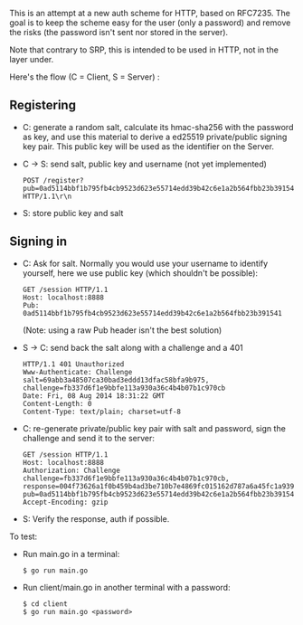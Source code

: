 This is an attempt at a new auth scheme for HTTP, based on RFC7235. The
goal is to keep the scheme easy for the user (only a password) and
remove the risks (the password isn't sent nor stored in the server).

Note that contrary to SRP, this is intended to be used in HTTP, not in
the layer under.

Here's the flow (C = Client, S = Server) :

## Registering

- C: generate a random salt, calculate its hmac-sha256 with the password
  as key, and use this material to derive a ed25519 private/public signing
  key pair. This public key will be used as the identifier on the
  Server.

- C -> S: send salt, public key and username (not yet implemented)

  ```
  POST /register?pub=0ad5114bbf1b795fb4cb9523d623e55714edd39b42c6e1a2b564fbb23b391541&salt=69abb3a48507ca30bad3eddd13dfac58bfa9b975 HTTP/1.1\r\n
  ```

- S: store public key and salt

## Signing in

- C: Ask for salt. Normally you would use your username to identify
  yourself, here we use public key (which shouldn't be possible):


  ```
  GET /session HTTP/1.1
  Host: localhost:8888
  Pub: 0ad5114bbf1b795fb4cb9523d623e55714edd39b42c6e1a2b564fbb23b391541
  ```

  (Note: using a raw Pub header isn't the best solution)

- S -> C: send back the salt along with a challenge and a 401


  ```
  HTTP/1.1 401 Unauthorized
  Www-Authenticate: Challenge salt=69abb3a48507ca30bad3eddd13dfac58bfa9b975, challenge=fb337d6f1e9bbfe113a930a36c4b4b07b1c970cb
  Date: Fri, 08 Aug 2014 18:31:22 GMT
  Content-Length: 0
  Content-Type: text/plain; charset=utf-8
  ```

- C: re-generate private/public key pair with salt and password, sign
  the challenge and send it to the server:


  ```
  GET /session HTTP/1.1
  Host: localhost:8888
  Authorization: Challenge challenge=fb337d6f1e9bbfe113a930a36c4b4b07b1c970cb, response=004f73626a1f0b459b4ad3be710b7e4869fc015162d787a6a45fc1a93952c462c2bf78ff533e276cff2238e275906ee7e6a29eb5d9af9917d3426220498d4708, pub=0ad5114bbf1b795fb4cb9523d623e55714edd39b42c6e1a2b564fbb23b391541
  Accept-Encoding: gzip
  ```

- S: Verify the response, auth if possible.


To test:

- Run main.go in a terminal:

    ```
    $ go run main.go
    ```

- Run client/main.go in another terminal with a password:

    ```
    $ cd client
    $ go run main.go <password>
    ```
